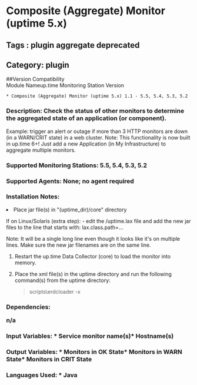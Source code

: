 # Composite (Aggregate) Monitor (uptime 5.x)
## Tags : plugin   aggregate   deprecated  

## Category: plugin

##Version Compatibility<br/>Module Name</th><th>up.time Monitoring Station Version</th>


  
    * Composite (Aggregate) Monitor (uptime 5.x) 1.1 - 5.5, 5.4, 5.3, 5.2
  


### Description: Check the status of other monitors to determine the aggregated state of an application (or component).
Example: trigger an alert or outage if more than 3 HTTP monitors are down (in a WARN/CRIT state) in a web cluster.
Note: This functionality is now built in up.time 6+! Just add a new Application (in My Infrastructure) to aggregate multiple monitors.

### Supported Monitoring Stations: 5.5, 5.4, 5.3, 5.2
### Supported Agents: None; no agent required
### Installation Notes: <ol>
<li>Place jar file(s) in "(uptime_dir)/core" directory</li>
</ol>


<p>If on Linux/Solaris (extra step):
- edit the /uptime.lax file and add the new jar files to the line that starts with:
lax.class.path=...</p>

<p>Note: It will be a single long line even though it looks like it's on multiple lines. Make sure the new jar filenames are on the same line.</p>

<ol>
<li><p>Restart the up.time Data Collector (core) to load the monitor into memory.</p></li>
<li><p>Place the xml file(s) in the uptime directory and run the following command(s) from the uptime directory:</p>

<blockquote><p>scripts\erdcloader -x</p></blockquote></li>
</ol>


### Dependencies: <p>n/a</p>

### Input Variables: * Service monitor name(s)* Hostname(s)
### Output Variables: * Monitors in OK State* Monitors in WARN State* Monitors in CRIT State
### Languages Used: * Java

